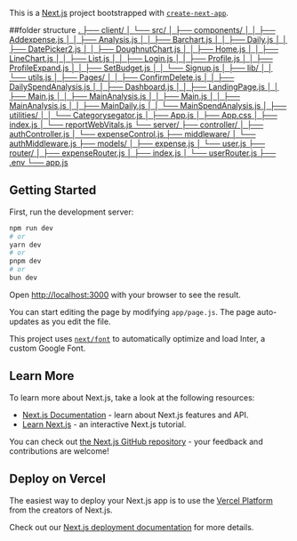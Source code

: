 This is a [Next.js](https://nextjs.org/) project bootstrapped with [`create-next-app`](https://github.com/vercel/next.js/tree/canary/packages/create-next-app).

##folder structure
[.
├── client/
│   └── src/
│       ├── components/
│       │   ├── Addexpense.js
│       │   ├── Analysis.js
│       │   ├── Barchart.js
│       │   ├── Daily.js
│       │   ├── DatePicker2.js
│       │   ├── DoughnutChart.js
│       │   ├── Home.js
│       │   ├── LineChart.js
│       │   ├── List.js
│       │   ├── Login.js
│       │   ├── Profile.js
│       │   ├── ProfileExpand.js
│       │   ├── SetBudget.js
│       │   └── Signup.js
│       ├── lib/
│       │   └── utils.js
│       ├── Pages/
│       │   ├── ConfirmDelete.js
│       │   ├── DailySpendAnalysis.js
│       │   ├── Dashboard.js
│       │   ├── LandingPage.js
│       │   ├── Main.js
│       │   ├── MainAnalysis.js
│       │   ├── Main.js
│       │   ├── MainAnalysis.js
│       │   ├── MainDaily.js
│       │   └── MainSpendAnalysis.js
│       ├── utilities/
│       │   └── Categorysegator.js
│       ├── App.js
│       ├── App.css
│       ├── index.js
│       └── reportWebVitals.js
└── server/
    ├── controller/
    │   ├── authController.js
    │   └── expenseControl.js
    ├── middleware/
    │   └── authMiddleware.js
    ├── models/
    │   ├── expense.js
    │   └── user.js
    ├── router/
    │   ├── expenseRouter.js
    │   ├── index.js
    │   └── userRouter.js
    ├── .env
    └── app.js](https://tree.nathanfriend.io/?s=(%27optiYs!(%27fancyG~fullPath!false~traZQgSlashG~rootDotG)~U(%27U%27cliXt4src*compYXtq0Add7-5-BarcKI-DatePick82-DoughnNCKHome-LQeCKList-LogQOOExpand-SetBudget-SignupFlib*0NZsFPageq0CYfirmDelete-Iz-Dashboard-LandQgPage6656656I6zFNZitieq0CategorysegatorFAppFApp.csqQdexFreportWebVitals-000Ts8v84c9l8*aNhC9l8F7C934mJ*aNhMJ34modelq7Fus834r_*7R_FQdexFus8R_34.Xv4app3T%27)~v8siY!%271%27)*40-F00%20%203.js4T05Analysis6-MaQ7expXse8er9YtrolF3*G!trueIDaZyJiddlewareKhart-NutO-ProfZeQinT%5CnUsource!XenYonZil_oN8qs*zSpXd5%01zq_ZYXUTQONKJIGF98765430-*)

## Getting Started

First, run the development server:

```bash
npm run dev
# or
yarn dev
# or
pnpm dev
# or
bun dev
```

Open [http://localhost:3000](http://localhost:3000) with your browser to see the result.

You can start editing the page by modifying `app/page.js`. The page auto-updates as you edit the file.

This project uses [`next/font`](https://nextjs.org/docs/basic-features/font-optimization) to automatically optimize and load Inter, a custom Google Font.

## Learn More

To learn more about Next.js, take a look at the following resources:

- [Next.js Documentation](https://nextjs.org/docs) - learn about Next.js features and API.
- [Learn Next.js](https://nextjs.org/learn) - an interactive Next.js tutorial.

You can check out [the Next.js GitHub repository](https://github.com/vercel/next.js/) - your feedback and contributions are welcome!

## Deploy on Vercel

The easiest way to deploy your Next.js app is to use the [Vercel Platform](https://vercel.com/new?utm_medium=default-template&filter=next.js&utm_source=create-next-app&utm_campaign=create-next-app-readme) from the creators of Next.js.

Check out our [Next.js deployment documentation](https://nextjs.org/docs/deployment) for more details.
